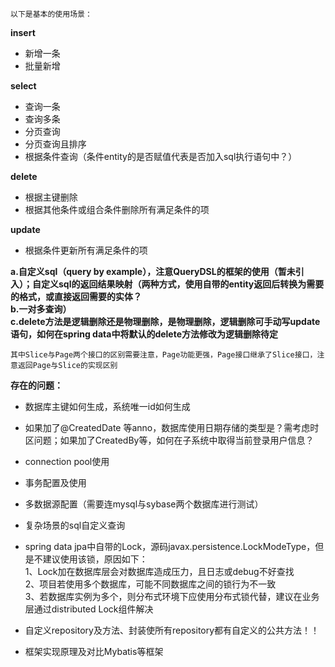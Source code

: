 `以下是基本的使用场景：`   

**insert**  
- 新增一条
- 批量新增

**select**
- 查询一条
- 查询多条
- 分页查询
- 分页查询且排序
- 根据条件查询（条件entity的是否赋值代表是否加入sql执行语句中？）

**delete**
- 根据主键删除
- 根据其他条件或组合条件删除所有满足条件的项

**update**
- 根据条件更新所有满足条件的项

**a.自定义sql（query by example），注意QueryDSL的框架的使用（暂未引入）；自定义sql的返回结果映射（两种方式，使用自带的entity返回后转换为需要的格式，或直接返回需要的实体？**   
**b.一对多查询）**    
**c.delete方法是逻辑删除还是物理删除，是物理删除，逻辑删除可手动写update语句，如何在spring data中将默认的delete方法修改为逻辑删除待定**

``其中Slice与Page两个接口的区别需要注意，Page功能更强，Page接口继承了Slice接口，注意返回Page与Slice的实现区别``

**存在的问题：**
- 数据库主键如何生成，系统唯一id如何生成
- 如果加了@CreatedDate 等anno，数据库使用日期存储的类型是？需考虑时区问题；如果加了CreatedBy等，如何在子系统中取得当前登录用户信息？
- connection pool使用
- 事务配置及使用
- 多数据源配置（需要连mysql与sybase两个数据库进行测试）
- 复杂场景的sql自定义查询
- spring data jpa中自带的Lock，源码javax.persistence.LockModeType，但是不建议使用该锁，原因如下：  
1、Lock加在数据库层会对数据库造成压力，且日志或debug不好查找  
2、项目若使用多个数据库，可能不同数据库之间的锁行为不一致  
3、若数据库实例为多个，则分布式环境下应使用分布式锁代替，建议在业务层通过distributed Lock组件解决  

- 自定义repository及方法、封装使所有repository都有自定义的公共方法！！
- 框架实现原理及对比Mybatis等框架